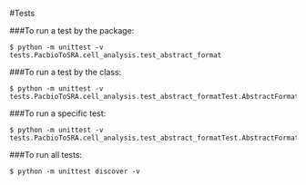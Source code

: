 #Tests

###To run a test by the package:
```
$ python -m unittest -v tests.PacbioToSRA.cell_analysis.test_abstract_format
```
###To run a test by the class:
```
$ python -m unittest -v tests.PacbioToSRA.cell_analysis.test_abstract_formatTest.AbstractFormat
```
###To run a specific test:
```
$ python -m unittest -v tests.PacbioToSRA.cell_analysis.test_abstract_formatTest.AbstractFormat.test__init__directory_does_not_exist
```

###To run all tests:
```
$ python -m unittest discover -v
```
